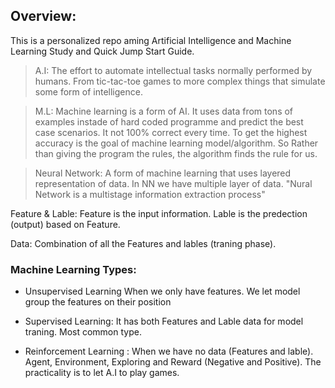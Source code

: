 ## Overview:
This is a personalized repo aming Artificial Intelligence and Machine Learning Study and Quick Jump Start Guide.

> A.I: The effort to automate intellectual tasks normally performed by humans. From tic-tac-toe games to more complex things that simulate some form of intelligence. 

> M.L: Machine learning is a form of AI. It uses data from tons of examples instade of hard coded programme and predict the best case scenarios. It not 100% correct every time. To get the highest accuracy is the goal of machine learning model/algorithm. So Rather than giving the program the rules, the algorithm finds the rule for us.


> Neural Network: A form of machine learning that uses layered representation of data. In NN we have multiple layer of data. 
"Nural Network is a multistage information extraction process"

Feature & Lable: Feature is the input information. Lable is the predection (output) based on Feature.

Data: Combination of all the Features and lables (traning phase). 

### Machine Learning Types:
- Unsupervised Learning
    When we only have features. We let model group the features on their position

- Supervised Learning:
    It has both Features and Lable data for model traning. Most common type.

- Reinforcement Learning :
    When we have no data (Features and lable). Agent, Environment, Exploring and Reward (Negative and Positive). The practicality is to let A.I to play games.
